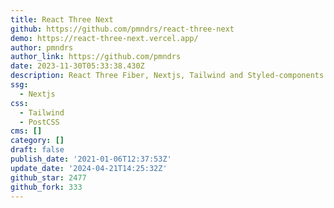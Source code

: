 ```yaml
---
title: React Three Next
github: https://github.com/pmndrs/react-three-next
demo: https://react-three-next.vercel.app/
author: pmndrs
author_link: https://github.com/pmndrs
date: 2023-11-30T05:33:38.430Z
description: React Three Fiber, Nextjs, Tailwind and Styled-components starter
ssg:
  - Nextjs
css:
  - Tailwind
  - PostCSS
cms: []
category: []
draft: false
publish_date: '2021-01-06T12:37:53Z'
update_date: '2024-04-21T14:25:32Z'
github_star: 2477
github_fork: 333
---
```

